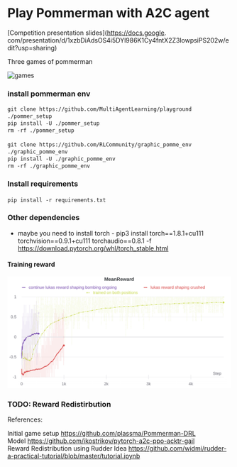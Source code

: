 # Play Pommerman with A2C agent

[Competition presentation slides](https://docs.google.
com/presentation/d/1xzbDiAdsOS4i5DYl986K1Cy4fntX2Z3lowpsiPS202w/edit?usp=sharing)

Three games of pommerman

![games](https://imgur.com/GmthDXw.gif)

### install pommerman env
```
git clone https://github.com/MultiAgentLearning/playground ./pommer_setup
pip install -U ./pommer_setup
rm -rf ./pommer_setup

git clone https://github.com/RLCommunity/graphic_pomme_env ./graphic_pomme_env
pip install -U ./graphic_pomme_env
rm -rf ./graphic_pomme_env
```

### Install requirements
`pip install -r requirements.txt`

### Other dependencies
- maybe you need to install torch - pip3 install torch==1.8.1+cu111 torchvision==0.9.1+cu111 torchaudio==0.8.1 -f https://download.pytorch.org/whl/torch_stable.html

#### Training reward 
![](assets/pommerman_reward.png)


### TODO: Reward Redistirbution

References:

Initial game setup https://github.com/plassma/Pommerman-DRL \
Model https://github.com/ikostrikov/pytorch-a2c-ppo-acktr-gail \
Reward Redistribution using Rudder Idea https://github.com/widmi/rudder-a-practical-tutorial/blob/master/tutorial.ipynb


